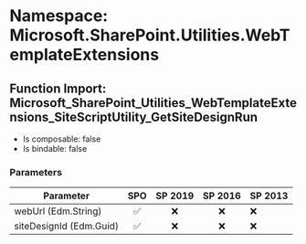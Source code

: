 # Namespace: Microsoft.SharePoint.Utilities.WebTemplateExtensions

## Function Import: Microsoft_SharePoint_Utilities_WebTemplateExtensions_SiteScriptUtility_GetSiteDesignRun

- Is composable: false
- Is bindable: false

### Parameters

Parameter | SPO | SP 2019 | SP 2016 | SP 2013
----------|:---:|:-------:|:-------:|:-------
webUrl (Edm.String) | ✅ | ❌ | ❌ | ❌
siteDesignId (Edm.Guid) | ✅ | ❌ | ❌ | ❌
